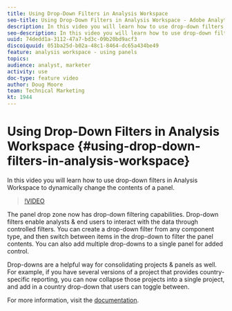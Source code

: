 ```yaml
---
title: Using Drop-Down Filters in Analysis Workspace
seo-title: Using Drop-Down Filters in Analysis Workspace - Adobe Analytics
description: In this video you will learn how to use drop-down filters in Analysis Workspace to dynamically change the contents of a panel.
seo-description: In this video you will learn how to use drop-down filters in Analysis Workspace to dynamically change the contents of a panel. - Adobe Analytics
uuid: 74dedd1a-3112-47a7-bd3c-09b20bd9acf3
discoiquuid: 051ba25d-b02a-48c1-8464-dc65a434be49
feature: analysis workspace - using panels
topics: 
audience: analyst, marketer
activity: use
doc-type: feature video
author: Doug Moore
team: Technical Marketing
kt: 1944
---
```


# Using Drop-Down Filters in Analysis Workspace {#using-drop-down-filters-in-analysis-workspace}

In this video you will learn how to use drop-down filters in Analysis Workspace to dynamically change the contents of a panel.

>[!VIDEO](https://video.tv.adobe.com/v/23877/?quality=12)

The panel drop zone now has drop-down filtering capabilities. Drop-down filters enable analysts & end users to interact with the data through controlled filters. You can create a drop-down filter from any component type, and then switch between items in the drop-down to filter the panel contents. You can also add multiple drop-downs to a single panel for added control.

Drop-downs are a helpful way for consolidating projects & panels as well. For example, if you have several versions of a project that provides country-specific reporting, you can now collapse those projects into a single project, and add in a country drop-down that users can toggle between.

For more information, visit the [documentation](https://marketing.adobe.com/resources/help/en_US/analytics/analysis-workspace/panels.html).